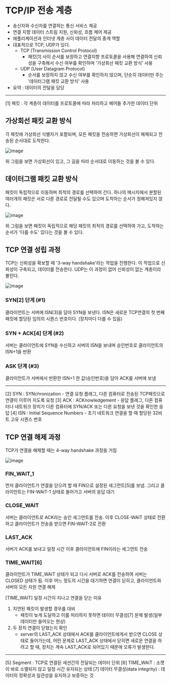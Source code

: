 # TCP/IP 전송 계층

- 송신자와 수신자를 연결하는 통신 서비스 제공
- 연결 지향 데이터 스트림 지원, 신뢰성, 흐름 제어 제공
- 애플리케이션과 인터넷 계층 사이 데이터 전달의 중계 역할
- 대표적으로 TCP, UDP가 있다.
    - TCP (Transmission Control Protocol)
        - 패킷[1] 사이 순서를 보장하고 연결지향 프로토콜을 사용해 연결하여 신뢰성을 구축해서 수신 여부를 확인하며 '가상회선 패킷 교환 방식' 사용
    - UDP (User Datagram Protocol)
        - 순서를 보장하지 않고 수신 여부를 확인하지 않으며, 단순히 데이터만 주는 '데이터그램 패킷 교환 방식' 사용
- 요약 : 데이터의 전달을 담당

---
[1] 패킷 : 각 계층이 데이터를 프로토콜에 따라 처리하고 헤어들 추가한 데이터 단위

## 가상회선 패킷 교환 방식
각 패킷에 가상회선 식별자가 포함되며, 모든 패킷을 전송하면 가상회선이 해제되고 전송된 순서대로 도착한다.

![image](https://img1.daumcdn.net/thumb/R1280x0/?scode=mtistory2&fname=https%3A%2F%2Fblog.kakaocdn.net%2Fdn%2Fod4Bz%2FbtrP3MyRXko%2FBAg2OqbnhQ0XEQ8caWsxgK%2Fimg.png)

위 그림을 보면 가상회선이 있고, 그 길을 따라 순서대로 이동하는 것을 볼 수 있다.

## 데이터그램 패킷 교환 방식
패킷이 독립적으로 이동하며 최적의 경로를 선택하여 간다.
하나의 메시지에서 분할된 여러개의 패킷은 서로 다른 경로로 전달될 수도 있으며 도착하는 순서가 정해져있지 않다.

![image](https://img1.daumcdn.net/thumb/R1280x0/?scode=mtistory2&fname=https%3A%2F%2Ft1.daumcdn.net%2Fcfile%2Ftistory%2F9969973359FEB59309)

위 그림을 보면 패킷이 독립적으로 해당 패킷의 최적의 경로를 선택하여 가고, 도착하는 순서가 '다를 수도' 있다는 것을 볼 수 있다.

## TCP 연결 성립 과정
TCP는 신뢰성을 확보할 때 '3-way handshake'라는 작업을 진행한다.
이 작업으로 신뢰성이 구축되고, 데이터를 전송한다. UDP는 이 과정이 없어 신뢰성이 없는 계층이라 불린다.

![image](https://goodgid.github.io/assets/img/network/tcp_ip_3way_4way_1.png)

### SYN[2] 단게 (#1)
클라이언트는 서버에 ISN[3]을 담아 SYN을 보낸다. ISN은 새로운 TCP연결의 첫 번째 패킷에 할당된 임의의 시퀀스 번호이다. (장치마다 다를 수 있음)
### SYN + ACK[4] 단계 (#2)
서버는 클라이언트에 SYN을 수신하고 서버의 ISN을 보내며 승인번호로 클라이언트의 ISN+1을 반환
### ASK 단계 (#3)
클라이언트가 서버에서 반환한 ISN+1 한 값(승인번호)을 담아 ACK를 서버에 보냄

---
[2] SYN : SYNchronization - 연결 요청 플래그, 다른 컴퓨터로 전송된 TCP패킷으로 연결이 이루어 지도록 요청
[3] ACK : ACKnowledgement - 응답 플래그, 다른 컴퓨터나 네트워크 장치가 다른 컴퓨터에 SYN/ACK 또는 다른 요청을 보낸 것을 확인한 응답
[4] ISN : Initial Sequence Numbers - 초기 네트워크 연결을 할 때 할당된 32비트 고유 시퀀스 번호

## TCP 연결 해제 과정
TCP가 연결을 해제할 때는 4-way handshake 과정을 거침

![image](https://img1.daumcdn.net/thumb/R1280x0/?scode=mtistory2&fname=https%3A%2F%2Fblog.kakaocdn.net%2Fdn%2FtQR1l%2FbtqyJRYdm3E%2F143elB5WCHDlofiAsax2J1%2Fimg.png)

### FIN_WAIT_1
먼저 클라이언트가 연결을 닫으려 할 때 FIN으로 설정된 세그먼트[5]를 보냄. 그리고 클라이언트는 FIN-WAIT-1 상태로 들어가고 서버의 응답 대기
### CLOSE_WAIT
서버는 클라이언트로 ACK라는 승인 세그먼트를 전송. 이후 CLOSE-WAIT 상태로 전환하고 클라이언트가 전송을 받으면 FIN-WAIT-2로 전환
### LAST_ACK
서버가 ACK를 보내고 일정 시간 이후 클라이언트에 FIN이라는 세그먼트 전송
### TIME_WAIT[6]
클라이언트가 TIME_WAIT 상태가 되고 다시 서버로 ACK를 전송하여 서버는 CLOSED 상태가 됨. 이후 어느 정도의 시간을 대기하면 연결이 닫히고, 클라이언트와 서버의 모든 자원 연결 해제

[TIME_WAIT] 일정 시간이 지나고 연결을 닫는 이유
1. 지연된 패킷이 발생할 경우를 대비
    - 패킷이 늦게 도달하고 이를 처리하지 못하면 데이터 무결성[7] 문제 발생(일부 데이터만 들어오는 현상)
2. 두 장치 연결이 닫혔는지 확인
    - server의 LAST_ACK 상태에서 ACK를 클라이언트에게서 받으면 CLOSE 상태로 들어가는데, 어떤 문제로 LAST_ACK 상태에서 닫히면 새로운 연결을 하려고 할 때, 장치는 계속 LAST_ACK로 되어있기 때문에 오류가 발생한다.
 
---
[5] Segment : TCP로 연결된 세션간의 전달되는 데이터 단위
[6] TIME_WAIT : 소켓이 바로 소멸되지 않고 일정 시간 유지되는 상태
[7] 데이터 무결성(data integrity) : 데이터의 정확성과 일관성을 유지하고 보증하는 것